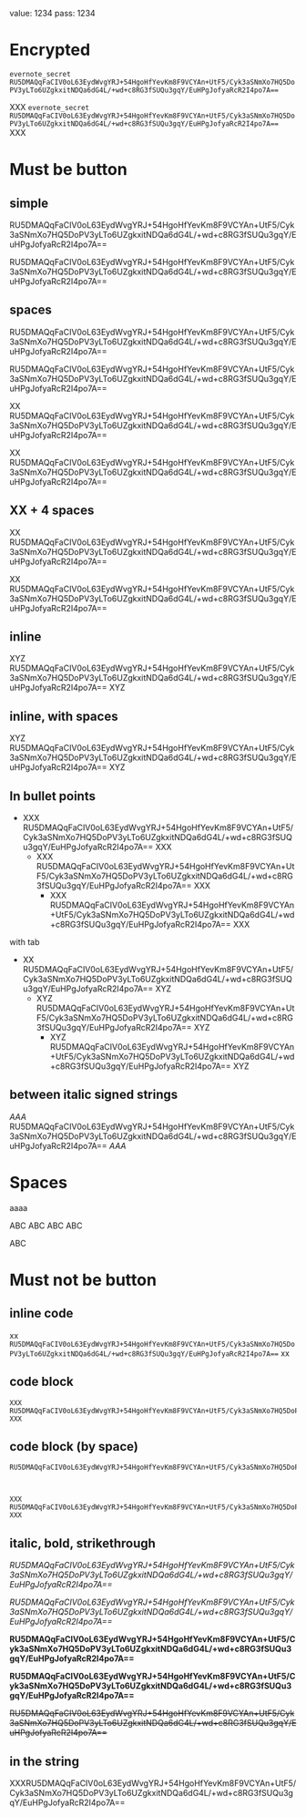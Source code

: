 value: 1234
pass: 1234

# Encrypted

`evernote_secret RU5DMAQqFaCIV0oL63EydWvgYRJ+54HgoHfYevKm8F9VCYAn+UtF5/Cyk3aSNmXo7HQ5DoPV3yLTo6UZgkxitNDQa6dG4L/+wd+c8RG3fSUQu3gqY/EuHPgJofyaRcR2I4po7A==`

XXX `evernote_secret RU5DMAQqFaCIV0oL63EydWvgYRJ+54HgoHfYevKm8F9VCYAn+UtF5/Cyk3aSNmXo7HQ5DoPV3yLTo6UZgkxitNDQa6dG4L/+wd+c8RG3fSUQu3gqY/EuHPgJofyaRcR2I4po7A==` XXX

# Must be button

## simple

RU5DMAQqFaCIV0oL63EydWvgYRJ+54HgoHfYevKm8F9VCYAn+UtF5/Cyk3aSNmXo7HQ5DoPV3yLTo6UZgkxitNDQa6dG4L/+wd+c8RG3fSUQu3gqY/EuHPgJofyaRcR2I4po7A==

RU5DMAQqFaCIV0oL63EydWvgYRJ+54HgoHfYevKm8F9VCYAn+UtF5/Cyk3aSNmXo7HQ5DoPV3yLTo6UZgkxitNDQa6dG4L/+wd+c8RG3fSUQu3gqY/EuHPgJofyaRcR2I4po7A==

## spaces

  RU5DMAQqFaCIV0oL63EydWvgYRJ+54HgoHfYevKm8F9VCYAn+UtF5/Cyk3aSNmXo7HQ5DoPV3yLTo6UZgkxitNDQa6dG4L/+wd+c8RG3fSUQu3gqY/EuHPgJofyaRcR2I4po7A==

  RU5DMAQqFaCIV0oL63EydWvgYRJ+54HgoHfYevKm8F9VCYAn+UtF5/Cyk3aSNmXo7HQ5DoPV3yLTo6UZgkxitNDQa6dG4L/+wd+c8RG3fSUQu3gqY/EuHPgJofyaRcR2I4po7A==


XX  RU5DMAQqFaCIV0oL63EydWvgYRJ+54HgoHfYevKm8F9VCYAn+UtF5/Cyk3aSNmXo7HQ5DoPV3yLTo6UZgkxitNDQa6dG4L/+wd+c8RG3fSUQu3gqY/EuHPgJofyaRcR2I4po7A==


XX  RU5DMAQqFaCIV0oL63EydWvgYRJ+54HgoHfYevKm8F9VCYAn+UtF5/Cyk3aSNmXo7HQ5DoPV3yLTo6UZgkxitNDQa6dG4L/+wd+c8RG3fSUQu3gqY/EuHPgJofyaRcR2I4po7A==

## XX + 4 spaces

XX    RU5DMAQqFaCIV0oL63EydWvgYRJ+54HgoHfYevKm8F9VCYAn+UtF5/Cyk3aSNmXo7HQ5DoPV3yLTo6UZgkxitNDQa6dG4L/+wd+c8RG3fSUQu3gqY/EuHPgJofyaRcR2I4po7A==

XX    RU5DMAQqFaCIV0oL63EydWvgYRJ+54HgoHfYevKm8F9VCYAn+UtF5/Cyk3aSNmXo7HQ5DoPV3yLTo6UZgkxitNDQa6dG4L/+wd+c8RG3fSUQu3gqY/EuHPgJofyaRcR2I4po7A==

## inline

XYZ RU5DMAQqFaCIV0oL63EydWvgYRJ+54HgoHfYevKm8F9VCYAn+UtF5/Cyk3aSNmXo7HQ5DoPV3yLTo6UZgkxitNDQa6dG4L/+wd+c8RG3fSUQu3gqY/EuHPgJofyaRcR2I4po7A== XYZ

## inline, with  spaces

XYZ          RU5DMAQqFaCIV0oL63EydWvgYRJ+54HgoHfYevKm8F9VCYAn+UtF5/Cyk3aSNmXo7HQ5DoPV3yLTo6UZgkxitNDQa6dG4L/+wd+c8RG3fSUQu3gqY/EuHPgJofyaRcR2I4po7A== XYZ

## In bullet points

* XXX RU5DMAQqFaCIV0oL63EydWvgYRJ+54HgoHfYevKm8F9VCYAn+UtF5/Cyk3aSNmXo7HQ5DoPV3yLTo6UZgkxitNDQa6dG4L/+wd+c8RG3fSUQu3gqY/EuHPgJofyaRcR2I4po7A== XXX
    *  XXX RU5DMAQqFaCIV0oL63EydWvgYRJ+54HgoHfYevKm8F9VCYAn+UtF5/Cyk3aSNmXo7HQ5DoPV3yLTo6UZgkxitNDQa6dG4L/+wd+c8RG3fSUQu3gqY/EuHPgJofyaRcR2I4po7A== XXX
        * XXX RU5DMAQqFaCIV0oL63EydWvgYRJ+54HgoHfYevKm8F9VCYAn+UtF5/Cyk3aSNmXo7HQ5DoPV3yLTo6UZgkxitNDQa6dG4L/+wd+c8RG3fSUQu3gqY/EuHPgJofyaRcR2I4po7A== XXX

with tab
* XX RU5DMAQqFaCIV0oL63EydWvgYRJ+54HgoHfYevKm8F9VCYAn+UtF5/Cyk3aSNmXo7HQ5DoPV3yLTo6UZgkxitNDQa6dG4L/+wd+c8RG3fSUQu3gqY/EuHPgJofyaRcR2I4po7A== XYZ
	* XYZ RU5DMAQqFaCIV0oL63EydWvgYRJ+54HgoHfYevKm8F9VCYAn+UtF5/Cyk3aSNmXo7HQ5DoPV3yLTo6UZgkxitNDQa6dG4L/+wd+c8RG3fSUQu3gqY/EuHPgJofyaRcR2I4po7A== XYZ
		* XYZ RU5DMAQqFaCIV0oL63EydWvgYRJ+54HgoHfYevKm8F9VCYAn+UtF5/Cyk3aSNmXo7HQ5DoPV3yLTo6UZgkxitNDQa6dG4L/+wd+c8RG3fSUQu3gqY/EuHPgJofyaRcR2I4po7A== XYZ

## between italic signed strings

*AAA* RU5DMAQqFaCIV0oL63EydWvgYRJ+54HgoHfYevKm8F9VCYAn+UtF5/Cyk3aSNmXo7HQ5DoPV3yLTo6UZgkxitNDQa6dG4L/+wd+c8RG3fSUQu3gqY/EuHPgJofyaRcR2I4po7A== *AAA*

# Spaces

aaaa

ABC                                                       ABC
ABC  ABC

  ABC

# Must not be button

## inline code

xx `RU5DMAQqFaCIV0oL63EydWvgYRJ+54HgoHfYevKm8F9VCYAn+UtF5/Cyk3aSNmXo7HQ5DoPV3yLTo6UZgkxitNDQa6dG4L/+wd+c8RG3fSUQu3gqY/EuHPgJofyaRcR2I4po7A==` xx

## code block

```
XXX
RU5DMAQqFaCIV0oL63EydWvgYRJ+54HgoHfYevKm8F9VCYAn+UtF5/Cyk3aSNmXo7HQ5DoPV3yLTo6UZgkxitNDQa6dG4L/+wd+c8RG3fSUQu3gqY/EuHPgJofyaRcR2I4po7A==
XXX
```

## code block (by space)

    RU5DMAQqFaCIV0oL63EydWvgYRJ+54HgoHfYevKm8F9VCYAn+UtF5/Cyk3aSNmXo7HQ5DoPV3yLTo6UZgkxitNDQa6dG4L/+wd+c8RG3fSUQu3gqY/EuHPgJofyaRcR2I4po7A==



    XXX
    RU5DMAQqFaCIV0oL63EydWvgYRJ+54HgoHfYevKm8F9VCYAn+UtF5/Cyk3aSNmXo7HQ5DoPV3yLTo6UZgkxitNDQa6dG4L/+wd+c8RG3fSUQu3gqY/EuHPgJofyaRcR2I4po7A==
    XXX



## italic, bold, strikethrough

*RU5DMAQqFaCIV0oL63EydWvgYRJ+54HgoHfYevKm8F9VCYAn+UtF5/Cyk3aSNmXo7HQ5DoPV3yLTo6UZgkxitNDQa6dG4L/+wd+c8RG3fSUQu3gqY/EuHPgJofyaRcR2I4po7A==*

_RU5DMAQqFaCIV0oL63EydWvgYRJ+54HgoHfYevKm8F9VCYAn+UtF5/Cyk3aSNmXo7HQ5DoPV3yLTo6UZgkxitNDQa6dG4L/+wd+c8RG3fSUQu3gqY/EuHPgJofyaRcR2I4po7A==_

**RU5DMAQqFaCIV0oL63EydWvgYRJ+54HgoHfYevKm8F9VCYAn+UtF5/Cyk3aSNmXo7HQ5DoPV3yLTo6UZgkxitNDQa6dG4L/+wd+c8RG3fSUQu3gqY/EuHPgJofyaRcR2I4po7A==**

__RU5DMAQqFaCIV0oL63EydWvgYRJ+54HgoHfYevKm8F9VCYAn+UtF5/Cyk3aSNmXo7HQ5DoPV3yLTo6UZgkxitNDQa6dG4L/+wd+c8RG3fSUQu3gqY/EuHPgJofyaRcR2I4po7A==__

~~RU5DMAQqFaCIV0oL63EydWvgYRJ+54HgoHfYevKm8F9VCYAn+UtF5/Cyk3aSNmXo7HQ5DoPV3yLTo6UZgkxitNDQa6dG4L/+wd+c8RG3fSUQu3gqY/EuHPgJofyaRcR2I4po7A==~~

## in the string

XXXRU5DMAQqFaCIV0oL63EydWvgYRJ+54HgoHfYevKm8F9VCYAn+UtF5/Cyk3aSNmXo7HQ5DoPV3yLTo6UZgkxitNDQa6dG4L/+wd+c8RG3fSUQu3gqY/EuHPgJofyaRcR2I4po7A==
